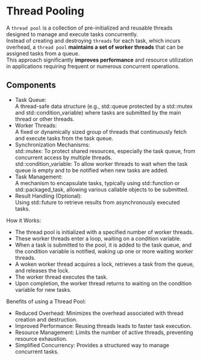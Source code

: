 Thread Pooling
==============
  
A `thread pool` is a collection of pre-initialized and reusable threads designed to manage and execute tasks concurrently.  
Instead of creating and destroying `threads` for each task, which incurs overhead, a `thread pool` **maintains a set of worker threads** that can be assigned tasks from a queue.  
This approach significantly **improves performance** and resource utilization in applications requiring frequent or numerous concurrent operations.  
  
Components
----------
- Task Queue:  
    A thread-safe data structure (e.g., std::queue protected by a std::mutex and std::condition_variable) where tasks are submitted by the main thread or other threads.
- Worker Threads:  
    A fixed or dynamically sized group of threads that continuously fetch and execute tasks from the task queue.  
- Synchronization Mechanisms:  
    std::mutex: To protect shared resources, especially the task queue, from concurrent access by multiple threads.  
    std::condition_variable: To allow worker threads to wait when the task queue is empty and to be notified when new tasks are added.  
- Task Management:  
    A mechanism to encapsulate tasks, typically using std::function or std::packaged_task, allowing various callable objects to be submitted.  
- Result Handling (Optional):  
    Using std::future to retrieve results from asynchronously executed tasks.  
  
How it Works:
- The thread pool is initialized with a specified number of worker threads.
- These worker threads enter a loop, waiting on a condition variable.
- When a task is submitted to the pool, it is added to the task queue, and the condition variable is notified, waking up one or more waiting worker threads.
- A woken worker thread acquires a lock, retrieves a task from the queue, and releases the lock.
- The worker thread executes the task.
- Upon completion, the worker thread returns to waiting on the condition variable for new tasks.
  
Benefits of using a Thread Pool:
- Reduced Overhead: Minimizes the overhead associated with thread creation and destruction.
- Improved Performance: Reusing threads leads to faster task execution.
- Resource Management: Limits the number of active threads, preventing resource exhaustion.
- Simplified Concurrency: Provides a structured way to manage concurrent tasks.